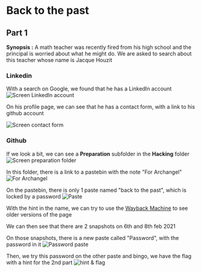 # Back to the past

## Part 1

**Synopsis :** A math teacher was recently fired from his high school and the principal is worried about what he might do.
We are asked to search about this teacher whose name is Jacque Houzit

### Linkedin

With a search on Google, we found that he has a LinkedIn account
![Screen LinkedIn account](https://i.imgur.com/HOPR1Ug.png)


On his profile page, we can see that he has a contact form, with a link to his github account

![Screen contact form](https://i.imgur.com/VNpTkUA.png)

### Github

If we look a bit, we can see a **Preparation** subfolder in the **Hacking** folder 
![Screen preparation folder](https://i.imgur.com/yBBnB61.png)

In this folder, there is a link to a pastebin with the note "For Archangel"
![For Archangel](https://i.imgur.com/s4dsicI.png)

On the pastebin, there is only 1 paste named "back to the past", which is locked by a password
![Paste](https://i.imgur.com/lO9Xxf5.png)

With the hint in the name, we can try to use the [Wayback Machine](https://archive.org/web/) to see older versions of the page

We can then see that there are 2 snapshots on 6th and 8th feb 2021

On those snapshots, there is a new paste called "Password", with the password in it
![Password paste](https://i.imgur.com/ZfqoZhN.png)

Then, we try this password on the other paste and bingo, we have the flag with a hint for the 2nd part
![hint & flag](https://i.imgur.com/5tWM7im.png)